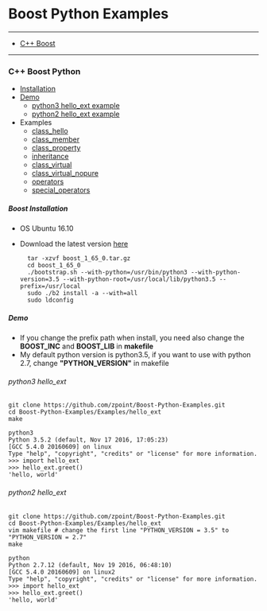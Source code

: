 # Boost Python Examples

- - -

* [C++ Boost](#C++-Boost)

- - -

### C++ Boost Python

* [Installation](#Boost-Installation)
* [Demo](#Demo)
	* [python3 hello_ext example](#python3-hello_ext)
	* [python2 hello_ext example](#python2-hello_ext)
* Examples
	* [class_hello](https://github.com/zpoint/Boost-Python-Examples/tree/master/Examples/hello_ext)
	* [class_member](https://github.com/zpoint/Boost-Python-Examples/tree/master/Examples/class_member)
	* [class_property](https://github.com/zpoint/Boost-Python-Examples/tree/master/Examples/class_property)
	* [inheritance](https://github.com/zpoint/Boost-Python-Examples/tree/master/Examples/inheritance)
	* [class_virtual](https://github.com/zpoint/Boost-Python-Examples/tree/master/Examples/class_virtual)
	* [class_virtual_nopure](https://github.com/zpoint/Boost-Python-Examples/tree/master/Examples/class_virtual_nopure)
	* [operators](https://github.com/zpoint/Boost-Python-Examples/tree/master/Examples/operators)
	* [special_operators](https://github.com/zpoint/Boost-Python-Examples/tree/master/Examples/special_operators)

##### Boost Installation

* OS Ubuntu 16.10

* Download the latest version [here](http://www.boost.org/)

    	tar -xzvf boost_1_65_0.tar.gz
        cd boost_1_65_0
        ./bootstrap.sh --with-python=/usr/bin/python3 --with-python-version=3.5 --with-python-root=/usr/local/lib/python3.5 --prefix=/usr/local
        sudo ./b2 install -a --with=all
        sudo ldconfig

##### Demo

* If you change the prefix path when install, you need also change the **BOOST_INC** and **BOOST_LIB** in **makefile**
* My default python version is python3.5, if you want to use with python 2.7, change **"PYTHON_VERSION"** in makefile

###### python3 hello_ext

	git clone https://github.com/zpoint/Boost-Python-Examples.git
	cd Boost-Python-Examples/Examples/hello_ext
    make

	python3
    Python 3.5.2 (default, Nov 17 2016, 17:05:23)
    [GCC 5.4.0 20160609] on linux
    Type "help", "copyright", "credits" or "license" for more information.
    >>> import hello_ext
    >>> hello_ext.greet()
    'hello, world'



###### python2 hello_ext

	git clone https://github.com/zpoint/Boost-Python-Examples.git
	cd Boost-Python-Examples/Examples/hello_ext
    vim makefile # change the first line "PYTHON_VERSION = 3.5" to "PYTHON_VERSION = 2.7"
    make

	python
	Python 2.7.12 (default, Nov 19 2016, 06:48:10)
    [GCC 5.4.0 20160609] on linux2
    Type "help", "copyright", "credits" or "license" for more information.
    >>> import hello_ext
    >>> hello_ext.greet()
    'hello, world'

